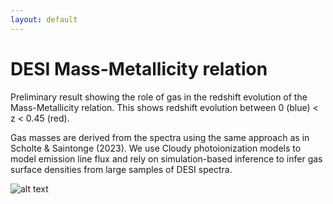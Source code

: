 ```yaml
---
layout: default
---
```


# DESI Mass-Metallicity relation

Preliminary result showing the role of gas in the redshift evolution of the Mass-Metallicity relation. This shows redshift evolution between 0 (blue) < z < 0.45 (red).

Gas masses are derived from the spectra using the same approach as in Scholte & Saintonge (2023). We use Cloudy photoionization models to model emission line flux and rely on simulation-based inference to infer gas surface densities from large samples of DESI spectra.

![alt text](/animation.gif)
 
